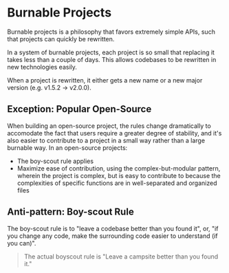 # Burnable Projects

Burnable projects is a philosophy that favors extremely simple APIs, such that projects can quickly be rewritten.

In a system of burnable projects, each project is so small that replacing it takes less than a couple of days. This
allows codebases to be rewritten in new technologies easily.

When a project is rewritten, it either gets a new name or a new major version (e.g. v1.5.2 -> v2.0.0).

## Exception: Popular Open-Source

When building an open-source project, the rules change dramatically to accomodate the fact that users require
a greater degree of stability, and it's also easier to contribute to a project in a small way rather than a
large burnable way. In an open-source projects:

* The boy-scout rule applies
* Maximize ease of contribution, using the complex-but-modular pattern, wherein the project is complex, but is
  easy to contribute to because the complexities of specific functions are in well-separated and organized files

## Anti-pattern: Boy-scout Rule

The boy-scout rule is to "leave a codebase better than you found it", or, "if you change any code, make the
surrounding code easier to understand (if you can)".

> The actual boyscout rule is "Leave a campsite better than you found it."
